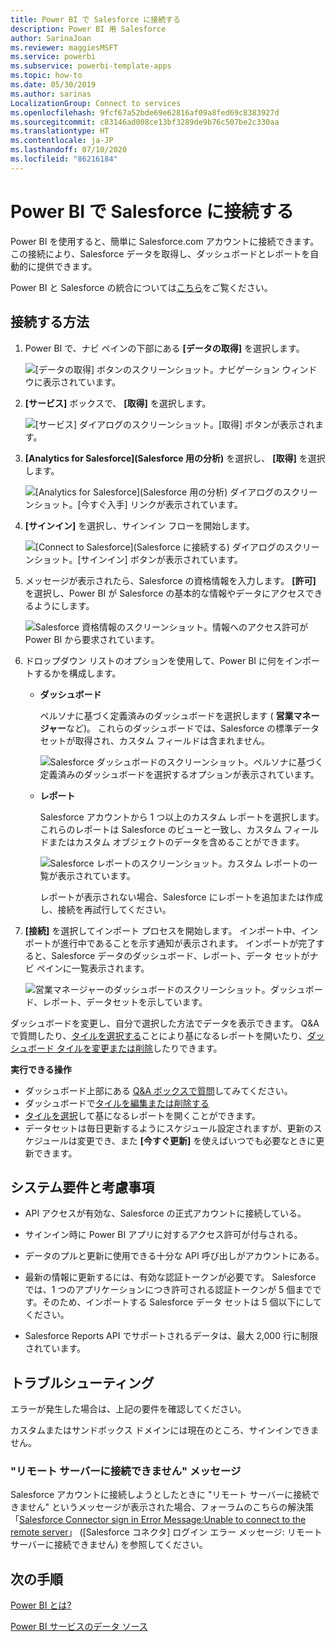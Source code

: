 ```yaml
---
title: Power BI で Salesforce に接続する
description: Power BI 用 Salesforce
author: SarinaJoan
ms.reviewer: maggiesMSFT
ms.service: powerbi
ms.subservice: powerbi-template-apps
ms.topic: how-to
ms.date: 05/30/2019
ms.author: sarinas
LocalizationGroup: Connect to services
ms.openlocfilehash: 9fcf67a52bde69e62816af09a8fed69c8383927d
ms.sourcegitcommit: c83146ad008ce13bf3289de9b76c507be2c330aa
ms.translationtype: HT
ms.contentlocale: ja-JP
ms.lasthandoff: 07/10/2020
ms.locfileid: "86216184"
---
```

# <a name="connect-to-salesforce-with-power-bi"></a>Power BI で Salesforce に接続する
Power BI を使用すると、簡単に Salesforce.com アカウントに接続できます。 この接続により、Salesforce データを取得し、ダッシュボードとレポートを自動的に提供できます。

Power BI と Salesforce の統合については[こちら](https://powerbi.microsoft.com/integrations/salesforce)をご覧ください。

## <a name="how-to-connect"></a>接続する方法
1. Power BI で、ナビ ペインの下部にある **[データの取得]** を選択します。
   
   ![[データの取得] ボタンのスクリーンショット。ナビゲーション ウィンドウに表示されています。](media/service-connect-to-salesforce/pbi_getdata.png) 
2. **[サービス]** ボックスで、 **[取得]** を選択します。
   
   ![[サービス] ダイアログのスクリーンショット。[取得] ボタンが表示されます。](media/service-connect-to-salesforce/pbi_getservices.png) 
3. **[Analytics for Salesforce]\(Salesforce 用の分析\)** を選択し、 **[取得]** を選択します。  
   
   ![[Analytics for Salesforce]\(Salesforce 用の分析\) ダイアログのスクリーンショット。[今すぐ入手] リンクが表示されています。](media/service-connect-to-salesforce/salesforce.png)
4. **[サインイン]** を選択し、サインイン フローを開始します。
   
    ![[Connect to Salesforce]\(Salesforce に接続する\) ダイアログのスクリーンショット。[サインイン] ボタンが表示されています。](media/service-connect-to-salesforce/dialog.png)
5. メッセージが表示されたら、Salesforce の資格情報を入力します。 **[許可]** を選択し、Power BI が Salesforce の基本的な情報やデータにアクセスできるようにします。
   
   ![Salesforce 資格情報のスクリーンショット。情報へのアクセス許可が Power BI から要求されています。](media/service-connect-to-salesforce/sf_authorize.png)
6. ドロップダウン リストのオプションを使用して、Power BI に何をインポートするかを構成します。
   
   * **ダッシュボード**
     
     ペルソナに基づく定義済みのダッシュボードを選択します ( **営業マネージャー**など)。 これらのダッシュボードでは、Salesforce の標準データ セットが取得され、カスタム フィールドは含まれません。
     
     ![Salesforce ダッシュボードのスクリーンショット。ペルソナに基づく定義済みのダッシュボードを選択するオプションが表示されています。](media/service-connect-to-salesforce/pbi_salesforcechooserole.png)
   * **レポート**
     
     Salesforce アカウントから 1 つ以上のカスタム レポートを選択します。 これらのレポートは Salesforce のビューと一致し、カスタム フィールドまたはカスタム オブジェクトのデータを含めることができます。
     
     ![Salesforce レポートのスクリーンショット。カスタム レポートの一覧が表示されています。](media/service-connect-to-salesforce/pbi_salesforcereports.png)
     
     レポートが表示されない場合、Salesforce にレポートを追加または作成し、接続を再試行してください。

7. **[接続]** を選択してインポート プロセスを開始します。 インポート中、インポートが進行中であることを示す通知が表示されます。 インポートが完了すると、Salesforce データのダッシュボード、レポート、データ セットがナビ ペインに一覧表示されます。
   
   ![営業マネージャーのダッシュボードのスクリーンショット。ダッシュボード、レポート、データセットを示しています。](media/service-connect-to-salesforce/pbi_getdatasalesforcedash.png)

ダッシュボードを変更し、自分で選択した方法でデータを表示できます。 Q&A で質問したり、[タイルを選択する](../consumer/end-user-tiles.md)ことにより基になるレポートを開いたり、[ダッシュボード タイルを変更または削除](../create-reports/service-dashboard-edit-tile.md)したりできます。

**実行できる操作**

* ダッシュボード上部にある [Q&A ボックスで質問](../consumer/end-user-q-and-a.md)してみてください。
* ダッシュボードで[タイルを編集または削除する](../create-reports/service-dashboard-edit-tile.md)
* [タイルを選択](../create-reports/service-dashboard-tiles.md)して基になるレポートを開くことができます。
* データセットは毎日更新するようにスケジュール設定されますが、更新のスケジュールは変更でき、また **[今すぐ更新]** を使えばいつでも必要なときに更新できます。

## <a name="system-requirements-and-considerations"></a>システム要件と考慮事項

- API アクセスが有効な、Salesforce の正式アカウントに接続している。

- サインイン時に Power BI アプリに対するアクセス許可が付与される。

- データのプルと更新に使用できる十分な API 呼び出しがアカウントにある。

- 最新の情報に更新するには、有効な認証トークンが必要です。 Salesforce では、1 つのアプリケーションにつき許可される認証トークンが 5 個までです。そのため、インポートする Salesforce データ セットは 5 個以下にしてください。

- Salesforce Reports API でサポートされるデータは、最大 2,000 行に制限されています。


## <a name="troubleshooting"></a>トラブルシューティング

エラーが発生した場合は、上記の要件を確認してください。 

カスタムまたはサンドボックス ドメインには現在のところ、サインインできません。

### <a name="unable-to-connect-to-the-remote-server-message"></a>"リモート サーバーに接続できません" メッセージ

Salesforce アカウントに接続しようとしたときに "リモート サーバーに接続できません" というメッセージが表示された場合、フォーラムのこちらの解決策「[Salesforce Connector sign in Error Message:Unable to connect to the remote server](https://www.outsystems.com/forums/Forum_TopicView.aspx?TopicId=17674&TopicName=log-in-error-message-unable-to-connect-to-the-remote-server&)」 ([Salesforce コネクタ] ログイン エラー メッセージ: リモート サーバーに接続できません) を参照してください。


## <a name="next-steps"></a>次の手順
[Power BI とは?](../fundamentals/power-bi-overview.md)

[Power BI サービスのデータ ソース](service-get-data.md)
